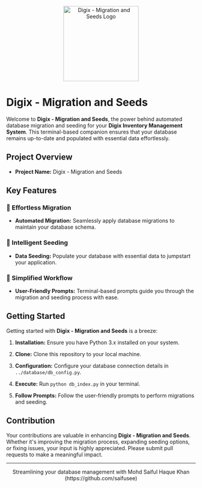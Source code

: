 <p align="center">
  <img src="./../assets/favicon.ico" alt="Digix - Migration and Seeds Logo" width="200">
</p>

# Digix - Migration and Seeds

Welcome to **Digix - Migration and Seeds**, the power behind automated database migration and seeding for your **Digix Inventory Management System**. This terminal-based companion ensures that your database remains up-to-date and populated with essential data effortlessly.

## Project Overview

- **Project Name:** Digix - Migration and Seeds

## Key Features

### 🌱 Effortless Migration

- **Automated Migration:** Seamlessly apply database migrations to maintain your database schema.

### 🌾 Intelligent Seeding

- **Data Seeding:** Populate your database with essential data to jumpstart your application.

### 🚀 Simplified Workflow

- **User-Friendly Prompts:** Terminal-based prompts guide you through the migration and seeding process with ease.

## Getting Started

Getting started with **Digix - Migration and Seeds** is a breeze:

1. **Installation:** Ensure you have Python 3.x installed on your system.

2. **Clone:** Clone this repository to your local machine.

3. **Configuration:** Configure your database connection details in `../database/db_config.py`.

4. **Execute:** Run `python db_index.py` in your terminal.

5. **Follow Prompts:** Follow the user-friendly prompts to perform migrations and seeding.

## Contribution

Your contributions are valuable in enhancing **Digix - Migration and Seeds**. Whether it's improving the migration process, expanding seeding options, or fixing issues, your input is highly appreciated. Please submit pull requests to make a meaningful impact.


---

<p align="center">
  Streamlining your database management with Mohd Saiful Haque Khan (https://github.com/saifusee)
</p>
